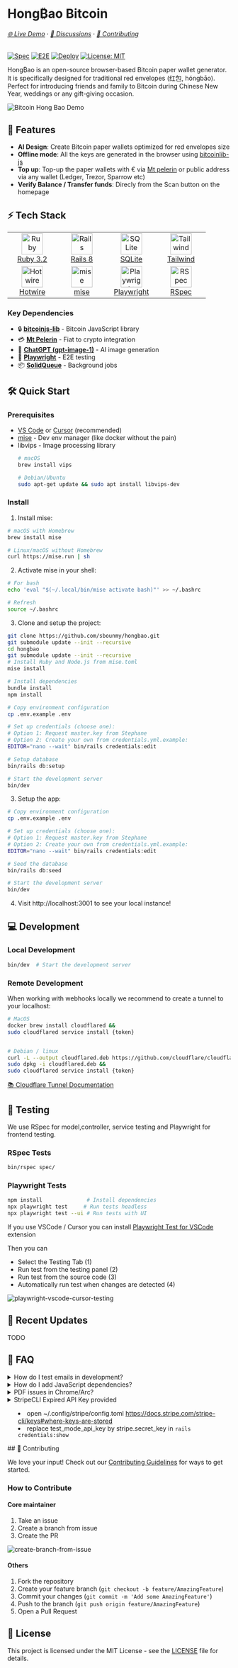 # Hong₿ao Bitcoin

###### [🌐 Live Demo](https://hongbaob.tc) · [💬 Discussions](https://github.com/sbounmy/hongbao_bitcoin/discussions) · [🤝 Contributing](CONTRIBUTING.md)


[![Spec](https://github.com/sbounmy/hongbao_bitcoin/actions/workflows/spec.yml/badge.svg)](https://github.com/sbounmy/hongbao_bitcoin/actions/workflows/spec.yml)
[![E2E](https://github.com/sbounmy/hongbao_bitcoin/actions/workflows/e2e.yml/badge.svg)](https://github.com/sbounmy/hongbao_bitcoin/actions/workflows/e2e.yml)
[![Deploy](https://github.com/sbounmy/hongbao_bitcoin/actions/workflows/deploy.yml/badge.svg)](https://github.com/sbounmy/hongbao_bitcoin/actions/workflows/deploy.yml)
[![License: MIT](https://img.shields.io/badge/License-MIT-yellow.svg)](https://opensource.org/licenses/MIT)

Hong₿ao is an open-source browser-based Bitcoin paper wallet generator. It is specifically designed for traditional red envelopes (红包, hóngbāo). Perfect for introducing friends and family to Bitcoin during Chinese New Year, weddings or any gift-giving occasion.

![Bitcoin Hong Bao Demo](/app/assets/images/readme/demo.gif)

## 🚀 Features

- **AI Design**: Create Bitcoin paper wallets optimized for red envelopes size
- **Offline mode**: All the keys are generated in the browser using [bitcoinlib-js](https://github.com/bitcoinjs/bitcoinjs-lib)
- **Top up**: Top-up the paper wallets with € via [Mt pelerin](https://developers.mtpelerin.com/integration-guides/web-integration) or public address via any wallet (Ledger, Trezor, Sparrow etc)
- **Verify Balance / Transfer funds**: Direcly from the Scan button on the homepage

## ⚡ Tech Stack

<table>
  <tr>
    <td align="center" width="96">
      <img src="https://cdn.jsdelivr.net/gh/devicons/devicon/icons/ruby/ruby-original.svg" width="48" height="48" alt="Ruby" />
      <br><a href="https://www.ruby-lang.org/">Ruby 3.2</a>
    </td>
    <td align="center" width="96">
      <img src="https://cdn.jsdelivr.net/gh/devicons/devicon/icons/rails/rails-original-wordmark.svg" width="48" height="48" alt="Rails" />
      <br><a href="https://rubyonrails.org/">Rails 8</a>
    </td>
    <td align="center" width="96">
      <img src="https://cdn.jsdelivr.net/gh/devicons/devicon/icons/sqlite/sqlite-original.svg" width="48" height="48" alt="SQLite" />
      <br><a href="https://www.sqlite.org/">SQLite</a>
    </td>
    <td align="center" width="96">
      <img src="https://cdn.jsdelivr.net/gh/devicons/devicon/icons/tailwindcss/tailwindcss-original.svg" width="48" height="48" alt="Tailwind" />
      <br><a href="https://tailwindcss.com/">Tailwind</a>
    </td>
  </tr>
  <tr>
    <td align="center" width="96">
      <img src="app/assets/images/readme/hotwired.svg" width="48" height="48" alt="Hotwire" />
      <br><a href="https://hotwired.dev/">Hotwire</a>
    </td>
    <td align="center" width="96">
      <img src="app/assets/images/readme/mise.jpeg" width="48" height="48" alt="mise" />
      <br><a href="https://mise.jdx.dev/">mise</a>
    </td>
    <td align="center" width="96">
      <img src="https://playwright.dev/img/playwright-logo.svg" width="48" height="48" alt="Playwright" />
      <br><a href="https://playwright.dev/">Playwright</a>
    </td>
    <td align="center" width="96">
      <img src="https://rspec.info/images/logo.png" width="48" height="48" alt="RSpec" />
      <br><a href="https://rspec.info/">RSpec</a>
    </td>
  </tr>
</table>

### Key Dependencies
- 🔒 **[bitcoinjs-lib](https://github.com/bitcoinjs/bitcoinjs-lib)** - Bitcoin JavaScript library
- 💳 **[Mt Pelerin](https://www.mtpelerin.com/)** - Fiat to crypto integration
- 🎨 **[ChatGPT (gpt-image-1)](https://platform.openai.com/docs/guides/image-generation?image-generation-model=gpt-image-1)** - AI image generation
- 🧪 **[Playwright](https://playwright.dev/)** - E2E testing
- 📦 **[SolidQueue](https://github.com/rails/solid_queue)** - Background jobs

## 🛠️ Quick Start

### Prerequisites

- [VS Code](https://code.visualstudio.com/) or [Cursor](https://cursor.sh/) (recommended)
- [mise](https://mise.jdx.dev) - Dev env manager (like docker without the pain)
- libvips - Image processing library
  ```bash
  # macOS
  brew install vips

  # Debian/Ubuntu
  sudo apt-get update && sudo apt install libvips-dev
  ```

### Install

1. Install mise:
```bash
# macOS with Homebrew
brew install mise

# Linux/macOS without Homebrew
curl https://mise.run | sh
```

2. Activate mise in your shell:
```bash
# For bash
echo 'eval "$(~/.local/bin/mise activate bash)"' >> ~/.bashrc

# Refresh
source ~/.bashrc

```

3. Clone and setup the project:
```bash
git clone https://github.com/sbounmy/hongbao.git
git submodule update --init --recursive
cd hongbao
git submodule update --init --recursive
# Install Ruby and Node.js from mise.toml
mise install

# Install dependencies
bundle install
npm install

# Copy environment configuration
cp .env.example .env

# Set up credentials (choose one):
# Option 1: Request master.key from Stephane
# Option 2: Create your own from credentials.yml.example:
EDITOR="nano --wait" bin/rails credentials:edit

# Setup database
bin/rails db:setup

# Start the development server
bin/dev
```

3. Setup the app:
```bash
# Copy environment configuration
cp .env.example .env

# Set up credentials (choose one):
# Option 1: Request master.key from Stephane
# Option 2: Create your own from credentials.yml.example:
EDITOR="nano --wait" bin/rails credentials:edit

# Seed the database
bin/rails db:seed

# Start the development server
bin/dev
```

4. Visit http://localhost:3001 to see your local instance!


## 💻 Development

### Local Development

```bash
bin/dev  # Start the development server
```

### Remote Development

When working with webhooks locally we recommend to create a  tunnel to your localhost:

```bash
# MacOS
docker brew install cloudflared &&
sudo cloudflared service install {token}


# Debian / linux
curl -L --output cloudflared.deb https://github.com/cloudflare/cloudflared/releases/latest/download/cloudflared-linux-amd64.deb &&
sudo dpkg -i cloudflared.deb &&
sudo cloudflared service install {token}
```

[📚 Cloudflare Tunnel Documentation](https://developers.cloudflare.com/cloudflare-one/connections/connect-networks/get-started/create-remote-tunnel/)

## 🧪 Testing

We use RSpec for model,controller, service testing and Playwright for frontend testing.

### RSpec Tests
```bash
bin/rspec spec/
```

### Playwright Tests

```bash
npm install              # Install dependencies
npx playwright test     # Run tests headless
npx playwright test --ui # Run tests with UI
```

If you use VSCode / Cursor you can install [Playwright Test for VSCode](https://marketplace.cursorapi.com/items?itemName=ms-playwright.playwright) extension

Then you can
- Select the Testing Tab (1)
- Run test from the testing panel (2)
- Run test from the source code (3)
- Automatically run test when changes are detected (4)

![playwright-vscode-cursor-testing](/app/assets/images/readme/playwright-vscode-cursor-extension.jpg)

## 🔄 Recent Updates

TODO

## 💬 FAQ

<details>
<summary>How do I test emails in development?</summary>

Emails are caught by Letter Opener:
- Auto-preview in new tab
- Dashboard at http://localhost:3000/letter_opener
</details>

<details>
<summary>How do I add JavaScript dependencies?</summary>

Use ImportMaps with [JSPM](https://jspm.io/):
1. Visit [JSPM Generator](https://generator.jspm.io/)
2. Search and select package
3. Copy import URL
4. Add to `config/importmap.rb`
</details>

<details>
<summary>PDF issues in Chrome/Arc?</summary>

- Issue: "No enabled plugin supports this MIME type"
- Only affects localhost
- Solution: Use Safari for local PDF testing
- [Track Issue #39](https://github.com/sbounmy/hongbao_bitcoin/issues/39)
</details>

<details>
<summary>StripeCLI Expired API Key provided<summary>

- open ~/.config/stripe/config.toml https://docs.stripe.com/stripe-cli/keys#where-keys-are-stored
- replace test_mode_api_key by stripe.secret_key in `rails credentials:show`
</details>
## 🤝 Contributing

We love your input! Check out our [Contributing Guidelines](CONTRIBUTING.md) for ways to get started.

### How to Contribute

#### Core maintainer
1. Take an issue
2. Create a branch from issue
3. Create the PR

![create-branch-from-issue](/app/assets/images/readme/create-branch-pull-request.jpg)

#### Others
1. Fork the repository
2. Create your feature branch (`git checkout -b feature/AmazingFeature`)
3. Commit your changes (`git commit -m 'Add some AmazingFeature'`)
4. Push to the branch (`git push origin feature/AmazingFeature`)
5. Open a Pull Request

## 📄 License

This project is licensed under the MIT License - see the [LICENSE](LICENSE) file for details.